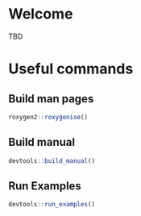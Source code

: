 # Welcome

TBD

# Useful commands

## Build man pages
``` r
roxygen2::roxygenise()
```

## Build manual
``` r
devtools::build_manual()
```

## Run Examples
``` r
devtools::run_examples()
```
